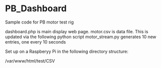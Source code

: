# PB_Dashboard
 Sample code for PB motor test rig

dashboard.php is main display web page.
motor.csv is data file. This is updated via the following python script
motor_stream.py generates 10 new entries, one every 10 seconds


Set up on a Raspberyy Pi in the following directory structure:

/var/www/html/test/CSV

